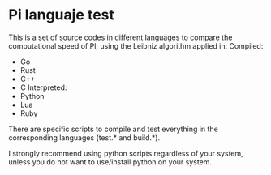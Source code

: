 # Pi languaje test 
This is a set of source codes in different languages to compare the computational speed of PI, using the Leibniz algorithm applied in:
Compiled:
- Go
- Rust
- C++
- C
Interpreted:
- Python
- Lua
- Ruby

There are specific scripts to compile and test everything in the corresponding languages (test.* and build.*).

I strongly recommend using python scripts regardless of your system, unless you do not want to use/install python on your system.
